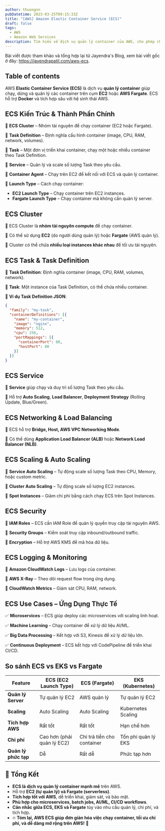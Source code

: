 ```yaml
---
author: thuongnn
pubDatetime: 2023-03-25T09:15:33Z
title: "[AWS] Amazon Elastic Container Service (ECS)"
draft: false
tags:
  - AWS
  - Amazon Web Services
description: Tìm hiểu về dịch vụ quản lý container của AWS, cho phép chạy và quản lý các ứng dụng containerized.
---
```

Bài viết được tham khảo và tổng hợp lại từ Jayendra's Blog, xem bài viết gốc ở đây: https://jayendrapatil.com/aws-ecs. 

## Table of contents


AWS **Elastic Container Service (ECS)** là dịch vụ **quản lý container** giúp chạy, dừng và quản lý các container trên cụm **EC2** hoặc **AWS Fargate**. ECS hỗ trợ **Docker** và tích hợp sâu với hệ sinh thái AWS.

## **ECS Kiến Trúc & Thành Phần Chính**

📌 **ECS Cluster** – Nhóm tài nguyên để chạy container (EC2 hoặc Fargate).

📌 **Task Definition** – Định nghĩa cấu hình container (image, CPU, RAM, network, volumes).

📌 **Task** – Một đơn vị triển khai container, chạy một hoặc nhiều container theo Task Definition.

📌 **Service** – Quản lý và scale số lượng Task theo yêu cầu.

📌 **Container Agent** – Chạy trên EC2 để kết nối với ECS và quản lý container.

📌 **Launch Type** – Cách chạy container:

- **EC2 Launch Type** – Chạy container trên EC2 instances.
- **Fargate Launch Type** – Chạy container mà không cần quản lý server.

## **ECS Cluster**

🔹 ECS Cluster là **nhóm tài nguyên compute** để chạy container.

🔹 Có thể sử dụng **EC2** (do người dùng quản lý) hoặc **Fargate** (AWS quản lý).

🔹 Cluster có thể chứa **nhiều loại instances khác nhau** để tối ưu tài nguyên.

## **ECS Task & Task Definition**

🔹 **Task Definition**: Định nghĩa container (image, CPU, RAM, volumes, network).

🔹 **Task**: Một instance của Task Definition, có thể chứa nhiều container.

📌 **Ví dụ Task Definition JSON**:

```json
{
  "family": "my-task",
  "containerDefinitions": [{
    "name": "my-container",
    "image": "nginx",
    "memory": 512,
    "cpu": 256,
    "portMappings": [{
      "containerPort": 80,
      "hostPort": 80
    }]
  }]
}
```

## **ECS Service**

🔹 **Service** giúp chạy và duy trì số lượng Task theo yêu cầu.

🔹 Hỗ trợ **Auto Scaling**, **Load Balancer**, **Deployment Strategy** (Rolling Update, Blue/Green).

## **ECS Networking & Load Balancing**

🔹 ECS hỗ trợ **Bridge, Host, AWS VPC Networking Mode**.

🔹 Có thể dùng **Application Load Balancer (ALB)** hoặc **Network Load Balancer (NLB)**.

## **ECS Scaling & Auto Scaling**

🔹 **Service Auto Scaling** – Tự động scale số lượng Task theo CPU, Memory, hoặc custom metric.

🔹 **Cluster Auto Scaling** – Tự động scale số lượng EC2 instances.

🔹 **Spot Instances** – Giảm chi phí bằng cách chạy ECS trên Spot Instances.

## **ECS Security**

🔹 **IAM Roles** – ECS cần IAM Role để quản lý quyền truy cập tài nguyên AWS.

🔹 **Security Groups** – Kiểm soát truy cập inbound/outbound traffic.

🔹 **Encryption** – Hỗ trợ AWS KMS để mã hóa dữ liệu.

## **ECS Logging & Monitoring**

🔹 **Amazon CloudWatch Logs** – Lưu logs của container.

🔹 **AWS X-Ray** – Theo dõi request flow trong ứng dụng.

🔹 **CloudWatch Metrics** – Giám sát CPU, RAM, network.

## **ECS Use Cases – Ứng Dụng Thực Tế**

✅ **Microservices** – ECS giúp deploy các microservices với scaling linh hoạt.

✅ **Machine Learning** – Chạy container để xử lý dữ liệu AI/ML.

✅ **Big Data Processing** – Kết hợp với S3, Kinesis để xử lý dữ liệu lớn.

✅ **Continuous Deployment** – ECS kết hợp với CodePipeline để triển khai CI/CD.

## **So sánh ECS vs EKS vs Fargate**

| **Feature** | **ECS (EC2 Launch Type)** | **ECS (Fargate)** | **EKS (Kubernetes)** |
| --- | --- | --- | --- |
| **Quản lý Server** | Tự quản lý EC2 | AWS quản lý | Tự quản lý EC2 |
| **Scaling** | Auto Scaling | Auto Scaling | Kubernetes Scaling |
| **Tích hợp AWS** | Rất tốt | Rất tốt | Hạn chế hơn |
| **Chi phí** | Cao hơn (phải quản lý EC2) | Chỉ trả tiền cho container | Tốn phí quản lý EKS |
| **Quản lý phức tạp** | Dễ | Rất dễ | Phức tạp hơn |

## **🔹 Tổng Kết**

- **ECS là dịch vụ quản lý container mạnh mẽ** trên AWS.
- Hỗ trợ **EC2 (tự quản lý) và Fargate (serverless)**.
- **Tích hợp tốt với AWS**, dễ triển khai, giám sát, và bảo mật.
- **Phù hợp cho microservices, batch jobs, AI/ML, CI/CD workflows**.
- **Cân nhắc giữa ECS, EKS và Fargate** tùy vào nhu cầu quản lý, chi phí, và tích hợp.
- 🔥 **Tóm lại, AWS ECS giúp đơn giản hóa việc chạy container, tối ưu chi phí, và dễ dàng mở rộng trên AWS!** 🚀
